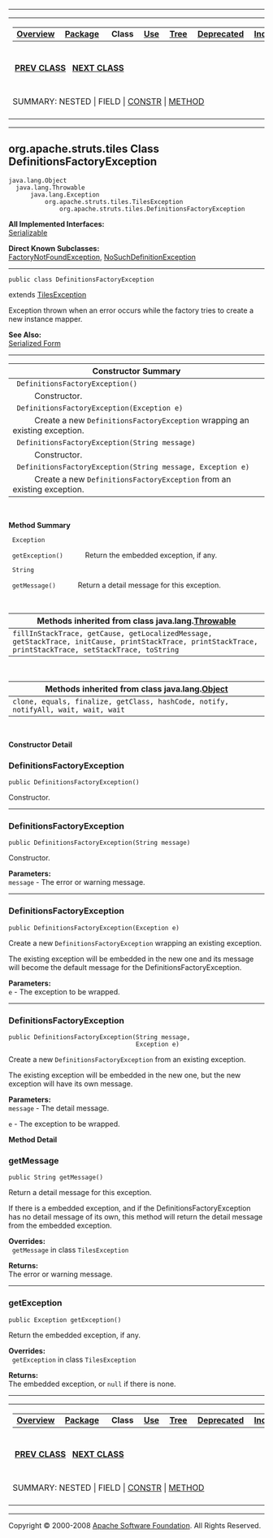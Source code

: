 ------------------------------------------------------------------------

<span id="navbar_top"></span> [](#skip-navbar_top "Skip navigation links")

<table>
<colgroup>
<col width="50%" />
<col width="50%" />
</colgroup>
<tbody>
<tr class="odd">
<td align="left"><span id="navbar_top_firstrow"></span>
<table>
<tbody>
<tr class="odd">
<td align="left"><a href="../../../../overview-summary.html.md"><strong>Overview</strong></a> </td>
<td align="left"><a href="package-summary.html.md"><strong>Package</strong></a> </td>
<td align="left"> <strong>Class</strong> </td>
<td align="left"><a href="class-use/DefinitionsFactoryException.html.md"><strong>Use</strong></a> </td>
<td align="left"><a href="package-tree.html.md"><strong>Tree</strong></a> </td>
<td align="left"><a href="../../../../deprecated-list.html.md"><strong>Deprecated</strong></a> </td>
<td align="left"><a href="../../../../index-all.html.md"><strong>Index</strong></a> </td>
<td align="left"><a href="../../../../help-doc.html.md"><strong>Help</strong></a> </td>
</tr>
</tbody>
</table></td>
<td align="left"></td>
</tr>
<tr class="even">
<td align="left"> <a href="../../../../org/apache/struts/tiles/DefinitionsFactoryConfig.html.md" title="class in org.apache.struts.tiles"><strong>PREV CLASS</strong></a>   <a href="../../../../org/apache/struts/tiles/DefinitionsUtil.html" title="class in org.apache.struts.tiles"><strong>NEXT CLASS</strong></a></td>
<td align="left"><a href="../../../../index.html.md?org/apache/struts/tiles/DefinitionsFactoryException.html"><strong>FRAMES</strong></a>    <a href="DefinitionsFactoryException.html"><strong>NO FRAMES</strong></a>    
<a href="../../../../allclasses-noframe.html.md"><strong>All Classes</strong></a></td>
</tr>
<tr class="odd">
<td align="left">SUMMARY: NESTED | FIELD | <a href="#constructor_summary">CONSTR</a> | <a href="#method_summary">METHOD</a></td>
<td align="left">DETAIL: FIELD | <a href="#constructor_detail">CONSTR</a> | <a href="#method_detail">METHOD</a></td>
</tr>
</tbody>
</table>

<span id="skip-navbar_top"></span>

------------------------------------------------------------------------

org.apache.struts.tiles
 Class DefinitionsFactoryException
----------------------------------

    java.lang.Object
      java.lang.Throwable
          java.lang.Exception
              org.apache.struts.tiles.TilesException
                  org.apache.struts.tiles.DefinitionsFactoryException

**All Implemented Interfaces:**  
[Serializable](http://java.sun.com/j2se/1.4.2/docs/api/java/io/Serializable.html.md?is-external=true "class or interface in java.io")

<!-- -->

**Direct Known Subclasses:**  
[FactoryNotFoundException](../../../../org/apache/struts/tiles/FactoryNotFoundException.html.md "class in org.apache.struts.tiles"), [NoSuchDefinitionException](../../../../org/apache/struts/tiles/NoSuchDefinitionException.html "class in org.apache.struts.tiles")

------------------------------------------------------------------------

    public class DefinitionsFactoryException

extends [TilesException](../../../../org/apache/struts/tiles/TilesException.html.md "class in org.apache.struts.tiles")

Exception thrown when an error occurs while the factory tries to create a new instance mapper.

**See Also:**  
[Serialized Form](../../../../serialized-form.html.md#org.apache.struts.tiles.DefinitionsFactoryException)

------------------------------------------------------------------------

<span id="constructor_summary"></span>

| **Constructor Summary**                                                               |
|---------------------------------------------------------------------------------------|
| ` DefinitionsFactoryException()`                                                      
            Constructor.                                                                |
| ` DefinitionsFactoryException(Exception e)`                                           
            Create a new `DefinitionsFactoryException` wrapping an existing exception.  |
| ` DefinitionsFactoryException(String message)`                                        
            Constructor.                                                                |
| ` DefinitionsFactoryException(String message, Exception e)`                           
            Create a new `DefinitionsFactoryException` from an existing exception.      |

  <span id="method_summary"></span>

**Method Summary**

` Exception`

` getException()`
           Return the embedded exception, if any.

` String`

` getMessage()`
           Return a detail message for this exception.

 <span id="methods_inherited_from_class_java.lang.Throwable"></span>

| **Methods inherited from class java.lang.[Throwable](http://java.sun.com/j2se/1.4.2/docs/api/java/lang/Throwable.html.md?is-external=true "class or interface in java.lang")** |
|-----------------------------------------------------------------------------------------------------------------------------------------------------------------------------|
| `fillInStackTrace, getCause, getLocalizedMessage, getStackTrace, initCause, printStackTrace, printStackTrace, printStackTrace, setStackTrace, toString`                     |

 <span id="methods_inherited_from_class_java.lang.Object"></span>

| **Methods inherited from class java.lang.[Object](http://java.sun.com/j2se/1.4.2/docs/api/java/lang/Object.html.md?is-external=true "class or interface in java.lang")** |
|-----------------------------------------------------------------------------------------------------------------------------------------------------------------------|
| `clone, equals, finalize, getClass, hashCode, notify, notifyAll, wait, wait, wait`                                                                                    |

 

<span id="constructor_detail"></span>

**Constructor Detail**

### DefinitionsFactoryException

    public DefinitionsFactoryException()

Constructor.

------------------------------------------------------------------------

### DefinitionsFactoryException

    public DefinitionsFactoryException(String message)

Constructor.

**Parameters:**  
`message` - The error or warning message.

------------------------------------------------------------------------

### DefinitionsFactoryException

    public DefinitionsFactoryException(Exception e)

Create a new `DefinitionsFactoryException` wrapping an existing exception.

The existing exception will be embedded in the new one and its message will become the default message for the DefinitionsFactoryException.

**Parameters:**  
`e` - The exception to be wrapped.

------------------------------------------------------------------------

### DefinitionsFactoryException

    public DefinitionsFactoryException(String message,
                                       Exception e)

Create a new `DefinitionsFactoryException` from an existing exception.

The existing exception will be embedded in the new one, but the new exception will have its own message.

**Parameters:**  
`message` - The detail message.

`e` - The exception to be wrapped.

<span id="method_detail"></span>

**Method Detail**

### getMessage

    public String getMessage()

Return a detail message for this exception.

If there is a embedded exception, and if the DefinitionsFactoryException has no detail message of its own, this method will return the detail message from the embedded exception.

**Overrides:**  
` getMessage` in class `TilesException`

<!-- -->

**Returns:**  
The error or warning message.

------------------------------------------------------------------------

### getException

    public Exception getException()

Return the embedded exception, if any.

**Overrides:**  
` getException` in class `TilesException`

<!-- -->

**Returns:**  
The embedded exception, or `null` if there is none.

------------------------------------------------------------------------

<span id="navbar_bottom"></span> [](#skip-navbar_bottom "Skip navigation links")

<table>
<colgroup>
<col width="50%" />
<col width="50%" />
</colgroup>
<tbody>
<tr class="odd">
<td align="left"><span id="navbar_bottom_firstrow"></span>
<table>
<tbody>
<tr class="odd">
<td align="left"><a href="../../../../overview-summary.html.md"><strong>Overview</strong></a> </td>
<td align="left"><a href="package-summary.html.md"><strong>Package</strong></a> </td>
<td align="left"> <strong>Class</strong> </td>
<td align="left"><a href="class-use/DefinitionsFactoryException.html.md"><strong>Use</strong></a> </td>
<td align="left"><a href="package-tree.html.md"><strong>Tree</strong></a> </td>
<td align="left"><a href="../../../../deprecated-list.html.md"><strong>Deprecated</strong></a> </td>
<td align="left"><a href="../../../../index-all.html.md"><strong>Index</strong></a> </td>
<td align="left"><a href="../../../../help-doc.html.md"><strong>Help</strong></a> </td>
</tr>
</tbody>
</table></td>
<td align="left"></td>
</tr>
<tr class="even">
<td align="left"> <a href="../../../../org/apache/struts/tiles/DefinitionsFactoryConfig.html.md" title="class in org.apache.struts.tiles"><strong>PREV CLASS</strong></a>   <a href="../../../../org/apache/struts/tiles/DefinitionsUtil.html" title="class in org.apache.struts.tiles"><strong>NEXT CLASS</strong></a></td>
<td align="left"><a href="../../../../index.html.md?org/apache/struts/tiles/DefinitionsFactoryException.html"><strong>FRAMES</strong></a>    <a href="DefinitionsFactoryException.html"><strong>NO FRAMES</strong></a>    
<a href="../../../../allclasses-noframe.html.md"><strong>All Classes</strong></a></td>
</tr>
<tr class="odd">
<td align="left">SUMMARY: NESTED | FIELD | <a href="#constructor_summary">CONSTR</a> | <a href="#method_summary">METHOD</a></td>
<td align="left">DETAIL: FIELD | <a href="#constructor_detail">CONSTR</a> | <a href="#method_detail">METHOD</a></td>
</tr>
</tbody>
</table>

<span id="skip-navbar_bottom"></span>

------------------------------------------------------------------------

Copyright © 2000-2008 [Apache Software Foundation](http://www.apache.org/). All Rights Reserved.
